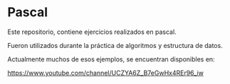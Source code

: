 # Pascal

Este repositorio, contiene ejercicios realizados en pascal.

Fueron utilizados durante la práctica de algoritmos y estructura de datos.

Actualmente muchos de esos ejemplos, se encuentran disponibles en:

https://www.youtube.com/channel/UCZYA6Z_B7eGwHx4REr96_iw
